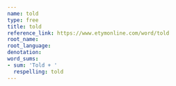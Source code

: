 ```yaml
---
name: told
type: free
title: told
reference_link: https://www.etymonline.com/word/told
root_name: 
root_language: 
denotation: 
word_sums:
- sum: 'Told + '
  respelling: told
---
```

